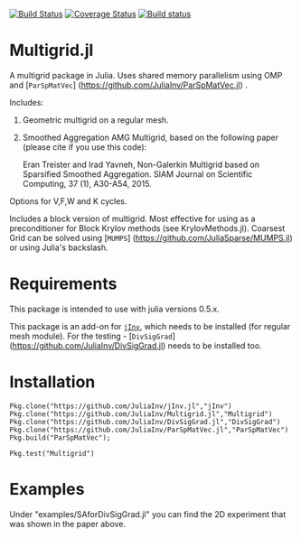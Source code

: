 [![Build Status](https://travis-ci.org/JuliaInv/Multigrid.jl.svg?branch=master)](https://travis-ci.org/JuliaInv/Multigrid.jl)
[![Coverage Status](https://coveralls.io/repos/github/JuliaInv/Multigrid.jl/badge.svg?branch=master)](https://coveralls.io/github/JuliaInv/Multigrid.jl?branch=master)
[![Build status](https://ci.appveyor.com/api/projects/status/itta987m129uroku?svg=true)](https://ci.appveyor.com/project/lruthotto/multigrid-jl)

# Multigrid.jl

A multigrid package in Julia. Uses shared memory parallelism using OMP and [`ParSpMatVec`] (https://github.com/JuliaInv/ParSpMatVec.jl) .

Includes:

1) Geometric multigrid on a regular mesh.

2) Smoothed Aggregation AMG Multigrid, based on the following paper (please cite if you use this code):

   Eran Treister and Irad Yavneh, Non-Galerkin Multigrid based on Sparsified Smoothed Aggregation. SIAM Journal on Scientific Computing, 37 (1), A30-A54, 2015.

Options for V,F,W and K cycles.

Includes a block version of multigrid. Most effective for using as a preconditioner for Block Krylov methods (see KrylovMethods.jl).
Coarsest Grid can be solved using [`MUMPS`] (https://github.com/JuliaSparse/MUMPS.jl) or using Julia's backslash.

# Requirements

This package is intended to use with julia versions 0.5.x.

This package is an add-on for [`jInv`](https://github.com/JuliaInv/jInv.jl), which needs to be installed (for regular mesh module).
For the testing -   [`DivSigGrad`] (https://github.com/JuliaInv/DivSigGrad.jl) needs to be installed too.

# Installation

```
Pkg.clone("https://github.com/JuliaInv/jInv.jl","jInv")
Pkg.clone("https://github.com/JuliaInv/Multigrid.jl","Multigrid")
Pkg.clone("https://github.com/JuliaInv/DivSigGrad.jl","DivSigGrad")
Pkg.clone("https://github.com/JuliaInv/ParSpMatVec.jl","ParSpMatVec")
Pkg.build("ParSpMatVec");

Pkg.test("Multigrid")
```

# Examples

Under "examples/SAforDivSigGrad.jl" you can find the 2D experiment that was shown in the paper above. 
